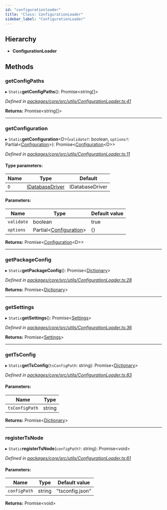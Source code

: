```yaml
---
id: "configurationloader"
title: "Class: ConfigurationLoader"
sidebar_label: "ConfigurationLoader"
---
```


## Hierarchy

* **ConfigurationLoader**

## Methods

### getConfigPaths

▸ `Static`**getConfigPaths**(): Promise&#60;string[]>

*Defined in [packages/core/src/utils/ConfigurationLoader.ts:41](https://github.com/mikro-orm/mikro-orm/blob/18b580bb42/packages/core/src/utils/ConfigurationLoader.ts#L41)*

**Returns:** Promise&#60;string[]>

___

### getConfiguration

▸ `Static`**getConfiguration**&#60;D>(`validate?`: boolean, `options?`: Partial&#60;[Configuration](configuration.md)>): Promise&#60;[Configuration](configuration.md)&#60;D>>

*Defined in [packages/core/src/utils/ConfigurationLoader.ts:11](https://github.com/mikro-orm/mikro-orm/blob/18b580bb42/packages/core/src/utils/ConfigurationLoader.ts#L11)*

#### Type parameters:

Name | Type | Default |
------ | ------ | ------ |
`D` | [IDatabaseDriver](../interfaces/idatabasedriver.md) | IDatabaseDriver |

#### Parameters:

Name | Type | Default value |
------ | ------ | ------ |
`validate` | boolean | true |
`options` | Partial&#60;[Configuration](configuration.md)> | {} |

**Returns:** Promise&#60;[Configuration](configuration.md)&#60;D>>

___

### getPackageConfig

▸ `Static`**getPackageConfig**(): Promise&#60;[Dictionary](../index.md#dictionary)>

*Defined in [packages/core/src/utils/ConfigurationLoader.ts:28](https://github.com/mikro-orm/mikro-orm/blob/18b580bb42/packages/core/src/utils/ConfigurationLoader.ts#L28)*

**Returns:** Promise&#60;[Dictionary](../index.md#dictionary)>

___

### getSettings

▸ `Static`**getSettings**(): Promise&#60;[Settings](../interfaces/settings.md)>

*Defined in [packages/core/src/utils/ConfigurationLoader.ts:36](https://github.com/mikro-orm/mikro-orm/blob/18b580bb42/packages/core/src/utils/ConfigurationLoader.ts#L36)*

**Returns:** Promise&#60;[Settings](../interfaces/settings.md)>

___

### getTsConfig

▸ `Static`**getTsConfig**(`tsConfigPath`: string): Promise&#60;[Dictionary](../index.md#dictionary)>

*Defined in [packages/core/src/utils/ConfigurationLoader.ts:83](https://github.com/mikro-orm/mikro-orm/blob/18b580bb42/packages/core/src/utils/ConfigurationLoader.ts#L83)*

#### Parameters:

Name | Type |
------ | ------ |
`tsConfigPath` | string |

**Returns:** Promise&#60;[Dictionary](../index.md#dictionary)>

___

### registerTsNode

▸ `Static`**registerTsNode**(`configPath?`: string): Promise&#60;void>

*Defined in [packages/core/src/utils/ConfigurationLoader.ts:61](https://github.com/mikro-orm/mikro-orm/blob/18b580bb42/packages/core/src/utils/ConfigurationLoader.ts#L61)*

#### Parameters:

Name | Type | Default value |
------ | ------ | ------ |
`configPath` | string | "tsconfig.json" |

**Returns:** Promise&#60;void>
